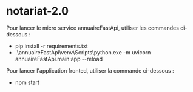 # notariat-2.0

Pour lancer le micro service annuaireFastApi, utiliser les commandes ci-dessous : 
  -   pip install -r requirements.txt
  -  .\annuaireFastApi\venv\Scripts\python.exe -m uvicorn annuaireFastApi.main:app --reload

Pour lancer l'application fronted, utiliser la commande ci-dessous : 
  -  npm start